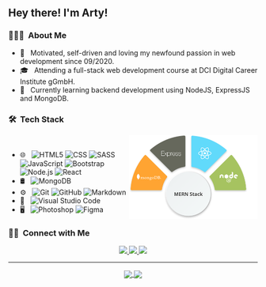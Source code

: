 <h2> Hey there! I'm Arty!</h2>

<h3> 👨🏻‍💻 &nbsp;About Me </h3>

- 🧐 &nbsp; Motivated, self-driven and loving my newfound passion in web development since 09/2020. 
- 🎓 &nbsp; Attending a full-stack web development course at DCI Digital Career Institute gGmbH.
- 🌱 &nbsp; Currently learning backend development using NodeJS, ExpressJS and MongoDB.

<h3> 🛠 &nbsp;Tech Stack</h3>

<a href="#">
  <img align="right" width=260 height=170 src="./MERN-pic.png" />
</a>
&emsp;

- 🌐 &nbsp;
  ![HTML5](https://img.shields.io/badge/-HTML5-333333?style=flat&logo=HTML5)
  ![CSS](https://img.shields.io/badge/-CSS-333333?style=flat&logo=CSS3&logoColor=1572B6)
  ![SASS](https://img.shields.io/badge/Sass-333333?style=flat&logo=sass&logoColor=CC6699)
  ![JavaScript](https://img.shields.io/badge/-JavaScript-333333?style=flat&logo=javascript)
  ![Bootstrap](https://img.shields.io/badge/-Bootstrap-333333?style=flat&logo=bootstrap&logoColor=563D7C)
  ![Node.js](https://img.shields.io/badge/-Node.js-333333?style=flat&logo=node.js)
  ![React](https://img.shields.io/badge/-React-333333?style=flat&logo=react)
- 🛢 &nbsp;
  ![MongoDB](https://img.shields.io/badge/-MongoDB-333333?style=flat&logo=mongodb)
- ⚙️ &nbsp;
  ![Git](https://img.shields.io/badge/-Git-333333?style=flat&logo=git)
  ![GitHub](https://img.shields.io/badge/-GitHub-333333?style=flat&logo=github)
  ![Markdown](https://img.shields.io/badge/-Markdown-333333?style=flat&logo=markdown)
- 🔧 &nbsp;
  ![Visual Studio Code](https://img.shields.io/badge/-Visual%20Studio%20Code-333333?style=flat&logo=visual-studio-code&logoColor=007ACC)
- 🖥 &nbsp;
  ![Photoshop](https://img.shields.io/badge/-Photoshop-333333?style=flat&logo=adobe-photoshop)
  ![Figma](https://img.shields.io/badge/-Figma-333333?style=flat&logo=Figma)

<h3> 🤝🏻 &nbsp;Connect with Me </h3>

<p align="center">
<a href="" >
  <img src="https://img.shields.io/badge/Portfolio-DC4C51?style=for-the-badge&logo=Google-chrome&logoColor=white" />
</a>
  <a href="mailto:awartanian@hotmail.com">
  <img src="https://img.shields.io/badge/mail-green?style=for-the-badge&logo=icloud&logoColor=white"/>
</a>
<a href="https://www.linkedin.com/in/arty-wartanian/">
  <img src="https://img.shields.io/badge/LinkedIn-0077B5?style=for-the-badge&logo=linkedin&logoColor=white" />
</a>  

</p>

---
<div align="center">
<a href="https://github.com/awartanian/github-readme-stats">
  <img width=450 align="center" src="https://github-readme-stats.vercel.app/api?username=awartanian&count_private=true&show_icons=true&bg_color=66000000&text_color=5D6D7E&title_color=0078FF&border_color=66000000&custom_title=GitHub Stats" />
</a>

<a href="https://github.com/awartanian/github-readme-stats">
  <img card_width=450 align="center" src="https://github-readme-stats.vercel.app/api/top-langs/?username=awartanian&layout=compact&bg_color=66000000&text_color=5D6D7E&title_color=0078FF&border_color=66000000&langs_count=4" />
</a> 
</div>
